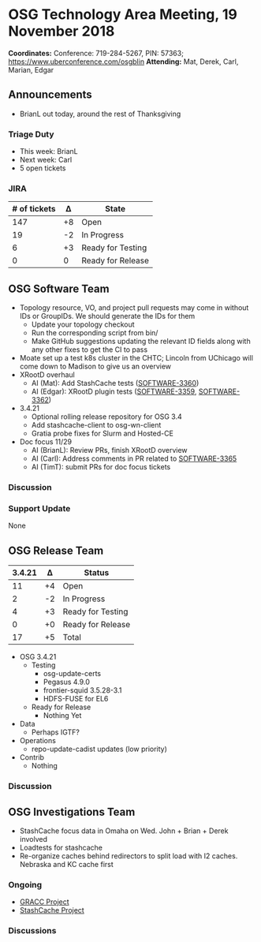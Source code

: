 # OSG Technology Area Meeting, 19 November 2018

**Coordinates:** Conference: 719-284-5267, PIN: 57363; <https://www.uberconference.com/osgblin>
**Attending:** Mat, Derek, Carl, Marian, Edgar


## Announcements

-   BrianL out today, around the rest of Thanksgiving


### Triage Duty

-   This week: BrianL
-   Next week: Carl
-   5 open tickets


### JIRA

| # of tickets | &Delta; | State             |
|------------- |-------- |------------------ |
| 147          | +8      | Open              |
| 19           | -2      | In Progress       |
| 6            | +3      | Ready for Testing |
| 0            |  0      | Ready for Release |


## OSG Software Team

-   Topology resource, VO, and project pull requests may come in without IDs or GroupIDs.
    We should generate the IDs for them
    -   Update your topology checkout
    -   Run the corresponding script from bin/
    -   Make GitHub suggestions updating the relevant ID fields along with any other fixes to get the CI to pass
-   Moate set up a test k8s cluster in the CHTC; Lincoln from UChicago will come down to Madison to give us an overview
-   XRootD overhaul
    -   AI (Mat): Add StashCache tests ([SOFTWARE-3360](https://opensciencegrid.atlassian.net/browse/SOFTWARE-3360))
    -   AI (Edgar): XRootD plugin tests ([SOFTWARE-3359](https://opensciencegrid.atlassian.net/browse/SOFTWARE-3359), [SOFTWARE-3362](https://opensciencegrid.atlassian.net/browse/SOFTWARE-3362))
-   3.4.21
    -   Optional rolling release repository for OSG 3.4
    -   Add stashcache-client to osg-wn-client
    -   Gratia probe fixes for Slurm and Hosted-CE
-   Doc focus 11/29
    -   AI (BrianL): Review PRs, finish XRootD overview
    -   AI (Carl): Address comments in PR related to [SOFTWARE-3365](https://opensciencegrid.atlassian.net/browse/SOFTWARE-3365)
    -   AI (TimT): submit PRs for doc focus tickets


### Discussion



### Support Update

None


## OSG Release Team

| 3.4.21 | &Delta; | Status            |
|------- |-------- |------------------ |
| 11     | +4      | Open              |
| 2      | -2      | In Progress       |
| 4      | +3      | Ready for Testing |
| 0      | +0      | Ready for Release |
| 17     | +5      | Total             |

-   OSG 3.4.21
    -   Testing
        -   osg-update-certs
        -   Pegasus 4.9.0
        -   frontier-squid 3.5.28-3.1
        -   HDFS-FUSE for EL6
    -   Ready for Release
        -   Nothing Yet
-   Data
    -   Perhaps IGTF?
-   Operations
    -   repo-update-cadist updates (low priority)
-   Contrib
    -   Nothing

### Discussion



## OSG Investigations Team

- StashCache focus data in Omaha on Wed.  John + Brian + Derek involved
- Loadtests for stashcache
- Re-organize caches behind redirectors to split load with I2 caches.  Nebraska and KC cache first


### Ongoing

-   [GRACC Project](https://opensciencegrid.atlassian.net/projects/GRACC)
-   [StashCache Project](http://opensciencegrid.org/docs/data/stashcache/overview/)


### Discussions

